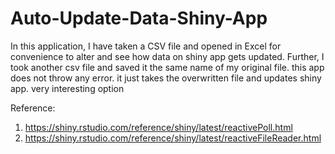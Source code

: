 # Auto-Update-Data-Shiny-App
In this application, I have taken a CSV file and opened in Excel for convenience to alter and see how data on shiny app gets updated.  Further, I took another csv file and saved it the same name of my original file.  this app does not throw any error. it just takes the overwritten file and updates shiny app.  very interesting option

Reference: 
1.  https://shiny.rstudio.com/reference/shiny/latest/reactivePoll.html
2.  https://shiny.rstudio.com/reference/shiny/latest/reactiveFileReader.html



